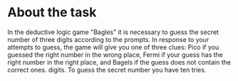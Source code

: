 # About the task

In the deductive logic game "Bagles" it is necessary to guess the secret number of three digits according to the prompts. In response to your attempts to guess, the game will give you one of three clues: Pico if you guessed the right number in the wrong place, Fermi if your guess has the right number in the right place, and Bagels if the guess does not contain the correct ones. digits. To guess the secret
number you have ten tries.

